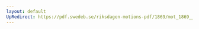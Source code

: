 ```yaml
---
layout: default
UpRedirect: https://pdf.swedeb.se/riksdagen-motions-pdf/1869/mot_1869__ak__00126.pdf
---
```

